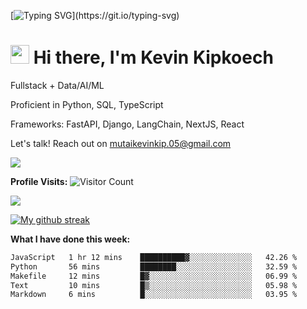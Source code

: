 
[![Typing SVG](https://readme-typing-svg.herokuapp.com?font=Courier+new&color=%23808080&size=40&width=800&duration=6969&lines=Welcome+to+my+profile!)](https://git.io/typing-svg)
# <img src="https://raw.githubusercontent.com/iampavangandhi/iampavangandhi/master/gifs/Hi.gif" width="30px"> Hi there, I'm Kevin Kipkoech

Fullstack + Data/AI/ML

Proficient in Python, SQL, TypeScript

Frameworks: FastAPI, Django, LangChain, NextJS, React

Let's talk! Reach out on mutaikevinkip.05@gmail.com 

[![](https://img.shields.io/badge/linkedin-%230077B5.svg?style=for-the-badge&logo=linkedin)](https://www.linkedin.com/in/kevin-kipkoech-651a15108)


**Profile Visits:**
![Visitor Count](https://profile-counter.glitch.me/KevinKipkoechMutai/count.svg)

<img src="https://github-readme-stats.vercel.app/api/top-langs?username=KevinKipkoechMutai&layout=compact&theme=blue-green"/>

[![My github streak](https://github-readme-streak-stats.herokuapp.com/?user=KevinKipkoechMutai&theme=blue-green)](https://github.com/KevinKIpkoechMutai/github-readme-streak-stats)


**What I have done this week:**
<!--START_SECTION:waka-->

```txt
JavaScript   1 hr 12 mins    ██████████▓░░░░░░░░░░░░░░   42.26 %
Python       56 mins         ████████░░░░░░░░░░░░░░░░░   32.59 %
Makefile     12 mins         █▓░░░░░░░░░░░░░░░░░░░░░░░   06.99 %
Text         10 mins         █▒░░░░░░░░░░░░░░░░░░░░░░░   05.98 %
Markdown     6 mins          █░░░░░░░░░░░░░░░░░░░░░░░░   03.95 %
```

<!--END_SECTION:waka-->

